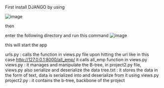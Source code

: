 First install DJANGO by using

![image](https://github.com/user-attachments/assets/ab7b47cf-a7c2-44d4-81ac-4edd5f58301b)

then

enter the following directory and run this command
![image](https://github.com/user-attachments/assets/c8bf52ea-7942-4d18-8540-7ad6fdc0dc96)

this will start the app

urls.py : calls the function in views.py file upon hitting the url like in this case http://127.0.0.1:8000/all_emp/ it calls all_emp function in views.py
views.py : it manages and manipulate the B-tree, in project2.py file, views.py also serialize and deserialize the data
tree.txt : it stores the data in the form of text, data is serialized into and deserialize from it using views.py
project2.py : it contains the b-tree, backbone of the project
